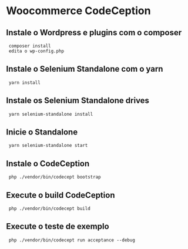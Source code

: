 # Woocommerce CodeCeption

## Instale o Wordpress e plugins com o composer

```
 composer install
 edita o wp-config.php
```

## Instale o Selenium Standalone com o yarn

```
 yarn install
```

## Instale os Selenium Standalone drives

```
 yarn selenium-standalone install
```

## Inicie o Standalone

```
 yarn selenium-standalone start
```

## Instale o CodeCeption 

```
 php ./vendor/bin/codecept bootstrap
```

## Execute o build CodeCeption 

```
 php ./vendor/bin/codecept build
```

## Execute o teste de exemplo

```
 php ./vendor/bin/codecept run acceptance --debug
```